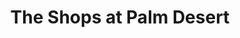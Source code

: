 ---
title: "The Shops at Palm Desert"
url: /palm-desert/the-shops-at-palm-desert/
shop: Einkaufszentrum
---